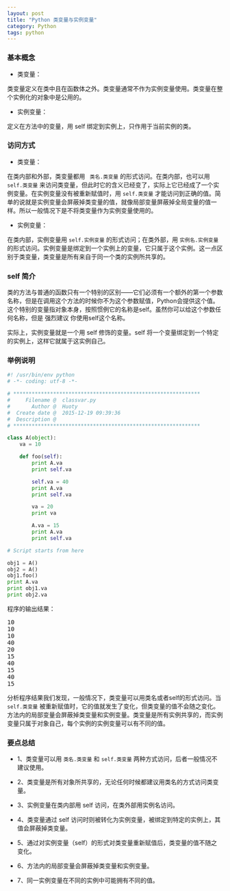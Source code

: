 ```yaml
---
layout: post
title: "Python 类变量与实例变量"
category: Python
tags: python
---
```


### 基本概念

- 类变量：

类变量定义在类中且在函数体之外。类变量通常不作为实例变量使用。类变量在整个实例化的对象中是公用的。

- 实例变量：

定义在方法中的变量，用 self 绑定到实例上，只作用于当前实例的类。

### 访问方式

- 类变量：

在类内部和外部，类变量都用 ` 类名.类变量` 的形式访问。在类内部，也可以用 `self.类变量` 来访问类变量，但此时它的含义已经变了，实际上它已经成了一个实例变量。在实例变量没有被重新赋值时，用 `self.类变量` 才能访问到正确的值。简单的说就是实例变量会屏蔽掉类变量的值，就像局部变量屏蔽掉全局变量的值一样。所以一般情况下是不将类变量作为实例变量使用的。

- 实例变量：  

在类内部，实例变量用 `self.实例变量` 的形式访问；在类外部，用 `实例名.实例变量` 的形式访问。实例变量是绑定到一个实例上的变量，它只属于这个实例。这一点区别于类变量，类变量是所有来自于同一个类的实例所共享的。

### self 简介

类的方法与普通的函数只有一个特别的区别——它们必须有一个额外的第一个参数名称，但是在调用这个方法的时候你不为这个参数赋值，Python会提供这个值。这个特别的变量指对象本身，按照惯例它的名称是self。虽然你可以给这个参数任何名称，但是 强烈建议 你使用self这个名称。

实际上，实例变量就是一个用 self 修饰的变量。self 将一个变量绑定到一个特定的实例上，这样它就属于这实例自己。

### 举例说明

```python
#! /usr/bin/env python
# -*- coding: utf-8 -*-

# *************************************************************
#     Filename @  classvar.py
#       Author @  Huoty
#  Create date @  2015-12-19 09:39:36
#  Description @  
# *************************************************************

class A(object):
    va = 10

    def foo(self):
        print A.va
        print self.va

        self.va = 40
        print A.va
        print self.va

        va = 20
        print va

        A.va = 15
        print A.va
        print self.va

# Script starts from here

obj1 = A()
obj2 = A()
obj1.foo()
print A.va
print obj1.va
print obj2.va
```

程序的输出结果：

<pre>
10
10
10
40
20
15
40
15
40
15
</pre>

分析程序结果我们发现，一般情况下，类变量可以用类名或者self的形式访问。当 `self.类变量` 被重新赋值时，它的值就发生了变化，但类变量的值不会随之变化。方法内的局部变量会屏蔽掉类变量和实例变量。类变量是所有实例共享的，而实例变量只属于对象自己，每个实例的实例变量可以有不同的值。

### 要点总结

- 1、类变量可以用 `类名.类变量` 和 `self.类变量` 两种方式访问，后者一般情况不建议使用。

- 2、类变量是所有对象所共享的，无论任何时候都建议用类名的方式访问类变量。

- 3、实例变量在类内部用 self 访问，在类外部用实例名访问。

- 4、类变量通过 self 访问时则被转化为实例变量，被绑定到特定的实例上，其值会屏蔽掉类变量。

- 5、通过对实例变量（self）的形式对类变量重新赋值后，类变量的值不随之变化。

- 6、方法内的局部变量会屏蔽掉类变量和实例变量。

- 7、同一实例变量在不同的实例中可能拥有不同的值。
